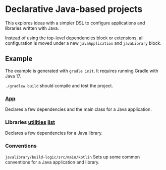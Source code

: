 # Declarative Java-based projects

This explores ideas with a simpler DSL to configure applications and libraries written with Java.

Instead of using the top-level dependencies block or extensions, all configuration is moved under a new `javaApplication` and `javaLibrary` block.

## Example

The example is generated with `gradle init`. It requires running Gradle with Java 17.

`./gradlew build` should compile and test the project.

### [App](javalibrary/app/build.gradle.kts)

Declares a few dependencies and the main class for a Java application.

### Libraries [utilities](javalibrary/utilities/build.gradle.kts) [list](javalibrary/list/build.gradle.kts)

Declares a few dependencies for a Java library.

### Conventions

`javalibrary/build-logic/src/main/kotlin` Sets up some common conventions for a Java application and library.